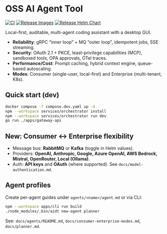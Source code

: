 # OSS AI Agent Tool

[![CI](https://github.com/JudgeZ/OSS-AI-Agent-Tool/actions/workflows/ci.yml/badge.svg)](../../actions/workflows/ci.yml)
[![Release Images](https://github.com/JudgeZ/OSS-AI-Agent-Tool/actions/workflows/release-images.yml/badge.svg)](../../actions/workflows/release-images.yml)
[![Release Helm Chart](https://github.com/JudgeZ/OSS-AI-Agent-Tool/actions/workflows/release-charts.yml/badge.svg)](../../actions/workflows/release-charts.yml)


Local-first, auditable, multi-agent coding assistant with a desktop GUI.

- **Reliability**: gRPC “inner loop” + MQ “outer loop”, idempotent jobs, SSE streaming.
- **Security**: OAuth 2.1 + PKCE, least-privilege capabilities (MCP), sandboxed tools, OPA approvals, OTel traces.
- **Performance/Cost**: Prompt caching, hybrid context engine, queue-based autoscaling.
- **Modes**: Consumer (single-user, local-first) and Enterprise (multi-tenant, K8s).

## Quick start (dev)
```bash
docker compose -f compose.dev.yaml up -d
npm --workspace services/orchestrator install
npm --workspace services/orchestrator run dev
go run ./apps/gateway-api
```

## New: Consumer ↔ Enterprise flexibility
- Message bus: **RabbitMQ** or **Kafka** (toggle in Helm values).
- Providers: **OpenAI, Anthropic, Google, Azure OpenAI, AWS Bedrock, Mistral, OpenRouter, Local (Ollama)**.
- Auth: **API keys** and **OAuth** (where supported). See `docs/model-authentication.md`.

## Agent profiles
Create per-agent guides under `agents/<name>/agent.md` or via CLI:
```bash
npm --workspace apps/cli run build
./node_modules/.bin/aidt new-agent planner
```

See: `docs/agents/README.md`, `docs/consumer-enterprise-modes.md`, `docs/planner.md`.
